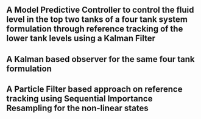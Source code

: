 ## A Model Predictive Controller to control the fluid level in the top two tanks of a four tank system formulation through reference tracking of the lower tank levels using a Kalman Filter
## A Kalman based observer for the same four tank formulation
## A Particle Filter based approach on reference tracking using Sequential Importance Resampling for the non-linear states
